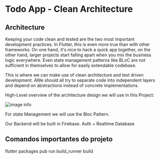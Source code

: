 # Todo App - Clean Architecture

## Architecture

Keeping your code clean and tested are the two most important development practices. In Flutter, this is even more true than with other frameworks. On one hand, it's nice to hack a quick app together, on the other hand, larger projects start falling apart when you mix the business logic everywhere. Even state management patterns like BLoC are not sufficient in themselves to allow for easily extendable codebase.

This is where we can make use of clean architecture and test driven development. AWe should all try to separate code into independent layers and depend on abstractions instead of concrete implementations.

High-Level overview of the architecture design we will use in this Project:


![image info](images/Architecture.png)



For state Management we will use the Bloc Pattern.

Our Backend will be built in Firebase. Auth + Realtime Database

## Comandos importantes do projeto

flutter packages pub run build_runner build 